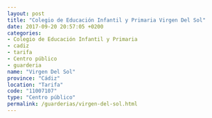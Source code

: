 ```yaml
---
layout: post
title: "Colegio de Educación Infantil y Primaria Virgen Del Sol"
date: 2017-09-20 20:57:05 +0200
categories:
- Colegio de Educación Infantil y Primaria
- cadiz
- tarifa
- Centro público
- guarderia
name: "Virgen Del Sol"
province: "Cádiz"
location: "Tarifa"
code: "11007107"
type: "Centro público"
permalink: /guarderias/virgen-del-sol.html
---
```

